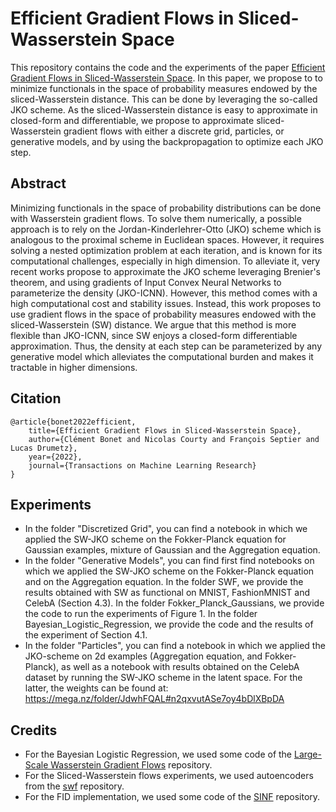 # Efficient Gradient Flows in Sliced-Wasserstein Space

This repository contains the code and the experiments of the paper [Efficient Gradient Flows in Sliced-Wasserstein Space](https://arxiv.org/abs/2110.10972). In this paper, we propose to to minimize functionals in the space of probability measures endowed by the sliced-Wasserstein distance. This can be done by leveraging the so-called JKO scheme. As the sliced-Wasserstein distance is easy to approximate in closed-form and differentiable, we propose to approximate sliced-Wasserstein gradient flows with either a discrete grid, particles, or generative models, and by using the backpropagation to optimize each JKO step.

## Abstract

Minimizing functionals in the space of probability distributions can be done with Wasserstein gradient flows. To solve them numerically, a possible approach is to rely on the Jordan-Kinderlehrer-Otto (JKO) scheme which is analogous to the proximal scheme in Euclidean spaces. However, it requires solving a nested optimization problem at each iteration, and is known for its computational challenges, especially in high dimension. To alleviate it, very recent works propose to approximate the JKO scheme leveraging Brenier's theorem, and using gradients of Input Convex Neural Networks to parameterize the density (JKO-ICNN). However, this method comes with a high computational cost and stability issues. Instead, this work proposes to use gradient flows in the space of probability measures endowed with the sliced-Wasserstein (SW) distance. We argue that this method is more flexible than JKO-ICNN, since SW enjoys a closed-form differentiable approximation. Thus, the density at each step can be parameterized by any generative model which alleviates the computational burden and makes it tractable in higher dimensions.

## Citation

```
@article{bonet2022efficient,
    title={Efficient Gradient Flows in Sliced-Wasserstein Space},
    author={Clément Bonet and Nicolas Courty and François Septier and Lucas Drumetz},
    year={2022},
    journal={Transactions on Machine Learning Research}
}
```

## Experiments

- In the folder "Discretized Grid", you can find a notebook in which we applied the SW-JKO scheme on the Fokker-Planck equation for Gaussian examples, mixture of Gaussian and the Aggregation equation.
- In the folder "Generative Models", you can find first find notebooks on which we applied the SW-JKO scheme on the Fokker-Planck equation and on the Aggregation equation. In the folder SWF, we provide the results obtained with SW as functional on MNIST, FashionMNIST and CelebA (Section 4.3). In the folder Fokker_Planck_Gaussians, we provide the code to run the experiments of Figure 1. In the folder Bayesian_Logistic_Regression, we provide the code and the results of the experiment of Section 4.1.
- In the folder "Particles", you can find a notebook in which we applied the JKO-scheme on 2d examples (Aggregation equation, and Fokker-Planck), as well as a notebook with results obtained on the CelebA dataset by running the  SW-JKO scheme in the latent space. For the latter, the weights can be found at: https://mega.nz/folder/JdwhFQAL#n2qxvutASe7oy4bDlXBpDA

## Credits

- For the Bayesian Logistic Regression, we used some code of the [Large-Scale Wasserstein Gradient Flows](https://github.com/PetrMokrov/Large-Scale-Wasserstein-Gradient-Flows) repository.
- For the Sliced-Wasserstein flows experiments, we used autoencoders from the [swf](https://github.com/aliutkus/swf) repository.
- For the FID implementation, we used some code of the [SINF](https://github.com/biweidai/SINF) repository.
